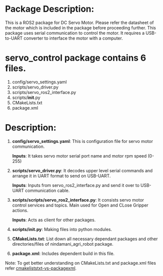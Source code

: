 # Package Description: 
  This is a ROS2 package for DC Servo Motor. Please refer the datasheet of the motor which is included in the package before proceeding further. This package uses serial communication to control the motor. It requires a USB-to-UART converter to interface the motor with a computer.

# servo_control package contains 6 files.

  1.  config/servo_settings.yaml
  2.  scripts/servo_driver.py 
  3.  scripts/servo_ros2_interface.py
  4.  scripts/__init__.py
  5.  CMakeLists.txt
  6.  package.xml

# Description:
1. **config/servo_settings.yaml**: This is configuration file for servo motor communication. 
  
   **Inputs**: It takes servo motor serial port name and motor rpm speed (0-255)

2. **scripts/servo_driver.py**: It decodes upper level serial commands and arrange it in UART format to send on USB-UART.

   **Inputs**: Inputs from servo_ros2_interface.py and send it over to USB-UART communication cable.

3. **scripts/scripts/servo_ros2_interface.py**: It consists servo motor control services and topics. Main used for Open and CLose Gripper actions.

   **Inputs**: Acts as client for other packages.

4. **scripts/__init__.py**: Making files into python modules.

5. **CMakeLists.txt**: List down all necessary dependant packages and other directories/files of nindamani_agri_robot package.

6. **package.xml**: Includes dependent build in this file.

Note: To get better understanding on CMakeLists.txt and package.xml files refer [cmakeliststxt-vs-packagexml](https://answers.ros.org/question/217475/cmakeliststxt-vs-packagexml/?answer=217488#post-id-217488).

